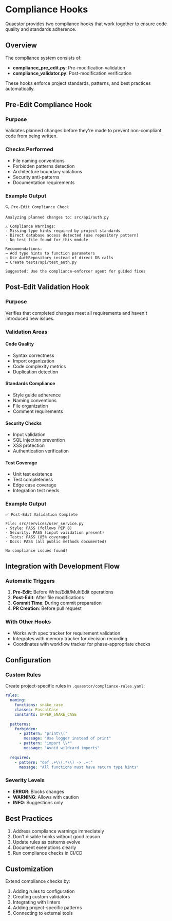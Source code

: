 # Compliance Hooks

Quaestor provides two compliance hooks that work together to ensure code quality and standards adherence.

## Overview

The compliance system consists of:
- **compliance_pre_edit.py**: Pre-modification validation
- **compliance_validator.py**: Post-modification verification

These hooks enforce project standards, patterns, and best practices automatically.

## Pre-Edit Compliance Hook

### Purpose
Validates planned changes before they're made to prevent non-compliant code from being written.

### Checks Performed
- File naming conventions
- Forbidden patterns detection
- Architecture boundary violations
- Security anti-patterns
- Documentation requirements

### Example Output
```
🔍 Pre-Edit Compliance Check

Analyzing planned changes to: src/api/auth.py

⚠️ Compliance Warnings:
- Missing type hints required by project standards
- Direct database access detected (use repository pattern)
- No test file found for this module

Recommendations:
→ Add type hints to function parameters
→ Use AuthRepository instead of direct DB calls
→ Create tests/api/test_auth.py

Suggested: Use the compliance-enforcer agent for guided fixes
```

## Post-Edit Validation Hook

### Purpose
Verifies that completed changes meet all requirements and haven't introduced new issues.

### Validation Areas

#### Code Quality
- Syntax correctness
- Import organization
- Code complexity metrics
- Duplication detection

#### Standards Compliance
- Style guide adherence
- Naming conventions
- File organization
- Comment requirements

#### Security Checks
- Input validation
- SQL injection prevention
- XSS protection
- Authentication verification

#### Test Coverage
- Unit test existence
- Test completeness
- Edge case coverage
- Integration test needs

### Example Output
```
✅ Post-Edit Validation Complete

File: src/services/user_service.py
- Style: PASS (follows PEP 8)
- Security: PASS (input validation present)
- Tests: PASS (85% coverage)
- Docs: PASS (all public methods documented)

No compliance issues found!
```

## Integration with Development Flow

### Automatic Triggers
1. **Pre-Edit**: Before Write/Edit/MultiEdit operations
2. **Post-Edit**: After file modifications
3. **Commit Time**: During commit preparation
4. **PR Creation**: Before pull request

### With Other Hooks
- Works with spec tracker for requirement validation
- Integrates with memory tracker for decision recording
- Coordinates with workflow tracker for phase-appropriate checks

## Configuration

### Custom Rules
Create project-specific rules in `.quaestor/compliance-rules.yaml`:

```yaml
rules:
  naming:
    functions: snake_case
    classes: PascalCase
    constants: UPPER_SNAKE_CASE
  
  patterns:
    forbidden:
      - pattern: "print\\("
        message: "Use logger instead of print"
      - pattern: "import \\*"
        message: "Avoid wildcard imports"
    
  required:
    - pattern: "def .+\\(.*\\) -> .+:"
      message: "All functions must have return type hints"
```

### Severity Levels
- **ERROR**: Blocks changes
- **WARNING**: Allows with caution
- **INFO**: Suggestions only

## Best Practices

1. Address compliance warnings immediately
2. Don't disable hooks without good reason
3. Update rules as patterns evolve
4. Document exemptions clearly
5. Run compliance checks in CI/CD

## Customization

Extend compliance checks by:
1. Adding rules to configuration
2. Creating custom validators
3. Integrating with linters
4. Adding project-specific patterns
5. Connecting to external tools